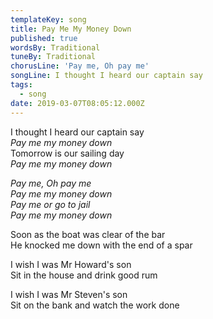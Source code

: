 ```yaml
---
templateKey: song
title: Pay Me My Money Down
published: true
wordsBy: Traditional
tuneBy: Traditional
chorusLine: 'Pay me, Oh pay me'
songLine: I thought I heard our captain say
tags:
  - song
date: 2019-03-07T08:05:12.000Z
---
```

I thought I heard our captain say\
_Pay me my money down_\
Tomorrow is our sailing day\
_Pay me my money down_

_Pay me, Oh pay me_\
_Pay me my money down_\
_Pay me or go to jail_\
_Pay me my money down_

Soon as the boat was clear of the bar\
He knocked me down with the end of a spar

I wish I was Mr Howard's son\
Sit in the house and drink good rum

I wish I was Mr Steven's son\
Sit on the bank and watch the work done
